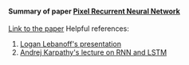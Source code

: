 #### Summary of paper [Pixel Recurrent Neural Network](https://arxiv.org/pdf/1601.06759.pdf)
[Link to the paper](https://arxiv.org/pdf/1601.06759.pdf)
Helpful references:
1. [Logan Lebanoff's presentation](https://www.youtube.com/watch?v=-FFveGrG46w)
2. [Andrej Karpathy's lecture on RNN and LSTM](https://www.youtube.com/watch?v=iX5V1WpxxkY)
